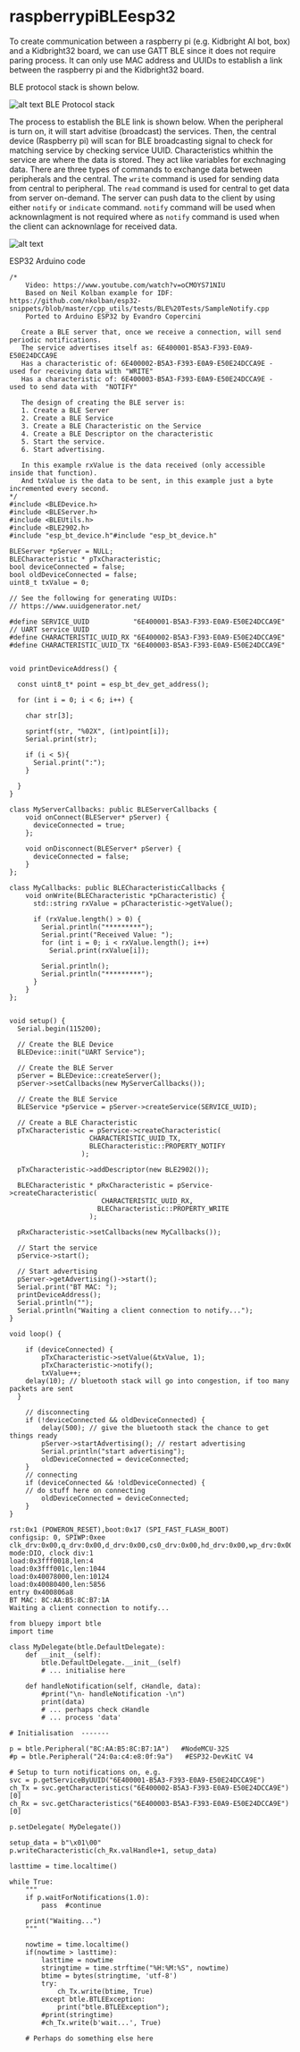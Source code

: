 # raspberrypiBLEesp32
To create communication between a raspberry pi (e.g. Kidbright AI bot, box) and a Kidbright32 board, we can use GATT BLE since it does not require paring process. It can only use MAC address and UUIDs to establish a link between the raspberry pi and the Kidbright32 board. 

BLE protocol stack is shown below. 

![alt text](https://github.com/fllay/raspberrypiBLEesp32/blob/main/images/BLEprotocol.png?raw=true)
BLE Protocol stack

The process to establish the BLE link is shown below. When the peripheral is turn on, it will start advitise (broadcast) the services. Then, the central device  (Raspberry pi) will scan for BLE broadcasting signal to check for matching service by checking service UUID. Characteristics whithin the service are where the data is stored. They act like variables for exchnaging data. There are three types of commands to exchange data between peripherals and the central. The `write` command is used for sending data from central to peripheral. The `read` command is used for central to get data from server on-demand. The server can push data to the client by using either `notify` or `indicate` command. `notify` command will be used when acknownlagment is not required where as `notify` command is used when the client can acknownlage for received data.


![alt text](https://github.com/fllay/raspberrypiBLEesp32/blob/main/images/BLErpikb.png?raw=true)



ESP32 Arduino code

```
/*
    Video: https://www.youtube.com/watch?v=oCMOYS71NIU
    Based on Neil Kolban example for IDF: https://github.com/nkolban/esp32-snippets/blob/master/cpp_utils/tests/BLE%20Tests/SampleNotify.cpp
    Ported to Arduino ESP32 by Evandro Copercini

   Create a BLE server that, once we receive a connection, will send periodic notifications.
   The service advertises itself as: 6E400001-B5A3-F393-E0A9-E50E24DCCA9E
   Has a characteristic of: 6E400002-B5A3-F393-E0A9-E50E24DCCA9E - used for receiving data with "WRITE" 
   Has a characteristic of: 6E400003-B5A3-F393-E0A9-E50E24DCCA9E - used to send data with  "NOTIFY"

   The design of creating the BLE server is:
   1. Create a BLE Server
   2. Create a BLE Service
   3. Create a BLE Characteristic on the Service
   4. Create a BLE Descriptor on the characteristic
   5. Start the service.
   6. Start advertising.

   In this example rxValue is the data received (only accessible inside that function).
   And txValue is the data to be sent, in this example just a byte incremented every second. 
*/
#include <BLEDevice.h>
#include <BLEServer.h>
#include <BLEUtils.h>
#include <BLE2902.h>
#include "esp_bt_device.h"#include "esp_bt_device.h"

BLEServer *pServer = NULL;
BLECharacteristic * pTxCharacteristic;
bool deviceConnected = false;
bool oldDeviceConnected = false;
uint8_t txValue = 0;

// See the following for generating UUIDs:
// https://www.uuidgenerator.net/

#define SERVICE_UUID           "6E400001-B5A3-F393-E0A9-E50E24DCCA9E" // UART service UUID
#define CHARACTERISTIC_UUID_RX "6E400002-B5A3-F393-E0A9-E50E24DCCA9E"
#define CHARACTERISTIC_UUID_TX "6E400003-B5A3-F393-E0A9-E50E24DCCA9E"


void printDeviceAddress() {
 
  const uint8_t* point = esp_bt_dev_get_address();
 
  for (int i = 0; i < 6; i++) {
 
    char str[3];
 
    sprintf(str, "%02X", (int)point[i]);
    Serial.print(str);
 
    if (i < 5){
      Serial.print(":");
    }
 
  }
}

class MyServerCallbacks: public BLEServerCallbacks {
    void onConnect(BLEServer* pServer) {
      deviceConnected = true;
    };

    void onDisconnect(BLEServer* pServer) {
      deviceConnected = false;
    }
};

class MyCallbacks: public BLECharacteristicCallbacks {
    void onWrite(BLECharacteristic *pCharacteristic) {
      std::string rxValue = pCharacteristic->getValue();

      if (rxValue.length() > 0) {
        Serial.println("*********");
        Serial.print("Received Value: ");
        for (int i = 0; i < rxValue.length(); i++)
          Serial.print(rxValue[i]);

        Serial.println();
        Serial.println("*********");
      }
    }
};


void setup() {
  Serial.begin(115200);

  // Create the BLE Device
  BLEDevice::init("UART Service");

  // Create the BLE Server
  pServer = BLEDevice::createServer();
  pServer->setCallbacks(new MyServerCallbacks());

  // Create the BLE Service
  BLEService *pService = pServer->createService(SERVICE_UUID);

  // Create a BLE Characteristic
  pTxCharacteristic = pService->createCharacteristic(
                    CHARACTERISTIC_UUID_TX,
                    BLECharacteristic::PROPERTY_NOTIFY
                  );
                      
  pTxCharacteristic->addDescriptor(new BLE2902());

  BLECharacteristic * pRxCharacteristic = pService->createCharacteristic(
                       CHARACTERISTIC_UUID_RX,
                      BLECharacteristic::PROPERTY_WRITE
                    );

  pRxCharacteristic->setCallbacks(new MyCallbacks());

  // Start the service
  pService->start();

  // Start advertising
  pServer->getAdvertising()->start();
  Serial.print("BT MAC: ");
  printDeviceAddress();
  Serial.println("");
  Serial.println("Waiting a client connection to notify...");
}

void loop() {

    if (deviceConnected) {
        pTxCharacteristic->setValue(&txValue, 1);
        pTxCharacteristic->notify();
        txValue++;
    delay(10); // bluetooth stack will go into congestion, if too many packets are sent
  }

    // disconnecting
    if (!deviceConnected && oldDeviceConnected) {
        delay(500); // give the bluetooth stack the chance to get things ready
        pServer->startAdvertising(); // restart advertising
        Serial.println("start advertising");
        oldDeviceConnected = deviceConnected;
    }
    // connecting
    if (deviceConnected && !oldDeviceConnected) {
    // do stuff here on connecting
        oldDeviceConnected = deviceConnected;
    }
}
```


```
rst:0x1 (POWERON_RESET),boot:0x17 (SPI_FAST_FLASH_BOOT)
configsip: 0, SPIWP:0xee
clk_drv:0x00,q_drv:0x00,d_drv:0x00,cs0_drv:0x00,hd_drv:0x00,wp_drv:0x00
mode:DIO, clock div:1
load:0x3fff0018,len:4
load:0x3fff001c,len:1044
load:0x40078000,len:10124
load:0x40080400,len:5856
entry 0x400806a8
BT MAC: 8C:AA:B5:8C:B7:1A
Waiting a client connection to notify...

```


```
from bluepy import btle
import time

class MyDelegate(btle.DefaultDelegate):
    def __init__(self):
        btle.DefaultDelegate.__init__(self)
        # ... initialise here

    def handleNotification(self, cHandle, data):
        #print("\n- handleNotification -\n")
        print(data)
        # ... perhaps check cHandle
        # ... process 'data'

# Initialisation  -------

p = btle.Peripheral("8C:AA:B5:8C:B7:1A")   #NodeMCU-32S
#p = btle.Peripheral("24:0a:c4:e8:0f:9a")   #ESP32-DevKitC V4

# Setup to turn notifications on, e.g.
svc = p.getServiceByUUID("6E400001-B5A3-F393-E0A9-E50E24DCCA9E")
ch_Tx = svc.getCharacteristics("6E400002-B5A3-F393-E0A9-E50E24DCCA9E")[0]
ch_Rx = svc.getCharacteristics("6E400003-B5A3-F393-E0A9-E50E24DCCA9E")[0]

p.setDelegate( MyDelegate())

setup_data = b"\x01\00"
p.writeCharacteristic(ch_Rx.valHandle+1, setup_data)

lasttime = time.localtime()

while True:
    """
    if p.waitForNotifications(1.0):
        pass  #continue

    print("Waiting...")
    """
    
    nowtime = time.localtime()
    if(nowtime > lasttime):
        lasttime = nowtime
        stringtime = time.strftime("%H:%M:%S", nowtime)
        btime = bytes(stringtime, 'utf-8')
        try:
            ch_Tx.write(btime, True)
        except btle.BTLEException:
            print("btle.BTLEException");
        #print(stringtime)
        #ch_Tx.write(b'wait...', True)
        
    # Perhaps do something else here
```


